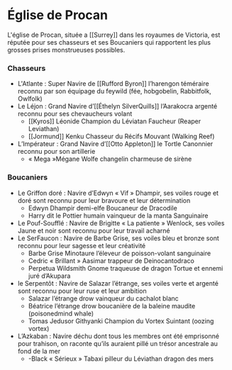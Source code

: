 # Église de Procan

L'église de Procan, située a [[Surrey]] dans les royaumes de Victoria, est réputée pour ses chasseurs et ses Boucaniers qui rapportent les plus grosses prises monstrueuses possibles. 

### Chasseurs
- L'Atlante : Super Navire de [[Rufford Byron]] l’harengon téméraire reconnu par son équipage du feywild (fée, hobgobelin, Rabbitfolk, Owlfolk)
- Le Léjon : Grand Navire d’[[Éthelyn SilverQuills]] l’Aarakocra argenté reconnu pour ses chevaucheurs volant
	- [[Kyros]] Léonide Champion du Léviatan Faucheur (Reaper Leviathan)
	- [[Jormund]] Kenku Chasseur du Récifs Mouvant (Walking Reef)
- L’Impérateur : Grand Navire d’[[Otto Appleton]] le Tortle Canonnier reconnu pour son artillerie
	- « Mega »Mégane Wolfe changelin charmeuse de sirène
	
### Boucaniers
- Le Griffon doré : Navire d’Edwyn « Vif » Dhampir, ses voiles rouge et doré sont reconnu pour leur bravoure et leur détermination 
	- Edwyn Dhampir demi-elfe Boucaneur de Dracodile 
	- Harry dit le Pottier humain vainqueur de la manta Sanguinaire 
- Le Pouf-Soufflé : Navire de Brigitte « La patiente » Wenlock, ses voiles Jaune et noir sont reconnu pour leur travail acharné 
- Le SerFaucon : Navire de Barbe Grise, ses voiles bleu et bronze sont reconnu pour leur sagesse et leur créativité 
	- Barbe Grise Minotaure l’éleveur de poisson-volant sanguinaire 
	- Cedric « Brillant » Aasimar trappeur de Deinocantodraco 
	- Perpetua Wildsmith Gnome traqueuse de dragon Tortue et ennemi juré d’Akupara 
- le Serpentôt : Navire de Salazar l’étrange, ses voiles verte et argenté sont reconnu pour leur ruse et leur ambition 
	- Salazar l’étrange drow vainqueur du cachalot blanc 
	- Béatrice l’étrange drow boucanière de la baleine maudite (poisonedmind whale) 
	- Tomas Jedusor Githyanki Champion du Vortex Suintant (oozing vortex) 
- L’Azkaban : Navire déchu dont tous les membres ont été emprisonné pour trahison, on raconte qu’ils auraient pillé un trésor ancestrale au fond de la mer 
	- -Black « Sérieux » Tabaxi pilleur du Léviathan dragon des mers